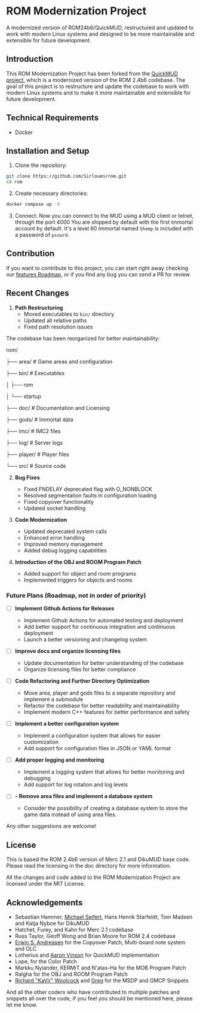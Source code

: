 
# ROM Modernization Project

A modernized version of ROM24b6/QuickMUD, restructured and updated to work with modern Linux systems and designed to be more maintainable and extensible for future development.

## Introduction

This ROM Modernization Project has been forked from the [QuickMUD project](https://github.com/avinson/rom24-quickmud), which is a modernized version of the ROM 2.4b6 codebase. The goal of this project is to restructure and update the codebase to work with modern Linux systems and to make it more maintainable and extensible for future development.

## Technical Requirements

- Docker

## Installation and Setup

1. Clone the repository:
```bash
git clone https://github.com/Sirlouen/rom.git
cd rom
```

2. Create necessary directories:
```bash
docker compose up -d
```

3. Connect:
Now you can connect to the MUD using a MUD client or telnet, through the port 4000
You are shipped by default with the first immortal account by default. 
It's a level 60 Immortal named `Shemp` is included with a password of `psswrd`.

## Contribution

If you want to contribute to this project, you can start right away checking our [features Roadmap](https://github.com/users/SirLouen/projects/1), or if you find any bug you can send a PR for review.

## Recent Changes

1. **Path Restructuring**
   - Moved executables to `bin/` directory
   - Updated all relative paths
   - Fixed path resolution issues

The codebase has been reorganized for better maintainability:

rom/

├── area/ # Game areas and configuration

├── bin/ # Executables

│ ├── rom

│ └── startup

├── doc/ # Documentation and Licensing

├── gods/ # Immortal data

├── imc/ # IMC2 files

├── log/ # Server logs

├── player/ # Player files

└── src/ # Source code

2. **Bug Fixes**
   - Fixed FNDELAY deprecated flag with O_NONBLOCK
   - Resolved segmentation faults in configuration loading
   - Fixed copyover functionality
   - Updated socket handling

3. **Code Modernization**
   - Updated deprecated system calls
   - Enhanced error handling
   - Improved memory management
   - Added debug logging capabilities

4. **Introduction of the OBJ and ROOM Program Patch**
   - Added support for object and room programs
   - Implemented triggers for objects and rooms

### Future Plans (Roadmap, not in order of priority)

- [ ] **Implement Github Actions for Releases**
   - Implement Github Actions for automated testing and deployment
   - Add better support for continuous integration and continuous deployment
   - Launch a better versioning and changelog system

- [ ] **Improve docs and organize licensing files**
   - Update documentation for better understanding of the codebase
   - Organize licensing files for better compliance

- [ ] **Code Refactoring and Further Directory Optimization**
   - Move area, player and gods files to a separate repository and implement a submodule
   - Refactor the codebase for better readability and maintainability
   - Implement modern C++ features for better performance and safety

- [ ] **Implement a better configuration system**
   - Implement a configuration system that allows for easier customization
   - Add support for configuration files in JSON or YAML format

- [ ] **Add proper logging and monitoring**
   - Implement a logging system that allows for better monitoring and debugging
   - Add support for log rotation and log levels

- [ ] **- Remove area files and implement a database system**
   - Consider the possibility of creating a database system to store the game data instead of using area files.

Any other suggestions are welcome!

## License

This is based the ROM 2.4b6 version of Merc 2.1 and DikuMUD base code. Please read the licensing in the doc directory for more information.

All the changes and code added to the ROM Modernization Project are licensed under the MIT License.

## Acknowledgements

- Sebastian Hammer, [Michael Seifert](https://en.wikipedia.org/wiki/Michael_Seifert_(programmer)), Hans Henrik Starfeldt, Tom Madsen and Katja Nyboe for DikuMUD
- Hatchet, Furey, and Kahn for Merc 2.1 codebase
- Russ Taylor, Geoff Wong and Brian Moore for ROM 2.4 codebase
- [Erwin S. Andreasen](https://andreasen.org) for the Copyover Patch, Multi-board note system and OLC
- Lotherius and [Aaron Vinson](https://github.com/avinson) for QuickMUD implementation
- Lope, for the Color Patch
- Markku Nylander, KERMiT and N'atas-Ha for the MOB Program Patch
- Ralgha for the OBJ and ROOM Program Patch
- [Richard "KaVir" Woolcock](https://www.blogger.com/profile/16738523963280329505) and [Greg](https://github.com/g7138580) for the MSDP and GMCP Snippets

And all the other coders who have contributed to multiple patches and snippets all over the code, if you feel you should be mentioned here, please let me know.
